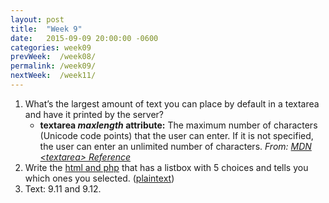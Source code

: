 ```yaml
---
layout: post
title:  "Week 9"
date:   2015-09-09 20:00:00 -0600
categories: week09
prevWeek:  /week08/
permalink: /week09/
nextWeek:  /week11/
---
```

1. What’s the largest amount of text you can place by default in a textarea and have it printed by the server?
    - **textarea *maxlength* attribute:** The maximum number of characters (Unicode code points) that the user can enter. If it is not specified, the user can enter an unlimited number of characters. *From: [MDN &lt;textarea&gt; Reference][mdn-ref]*
2. Write the [html and php][09-02] that has a listbox with 5 choices and tells you which ones you selected. ([plaintext][plain02])
3. Text: 9.11 and 9.12.

[mdn-ref]: https://developer.mozilla.org/en-US/docs/Web/HTML/Element/textarea#attr-maxlength
[09-02]: http://4350.jacobcward.net/09-02.php
[plain02]: ../php/09-02.txt
